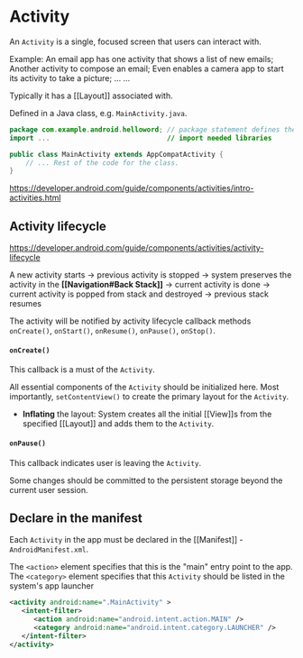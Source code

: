 # Activity

An `Activity` is a single, focused screen that users can interact with.

Example:
An email app has one activity that shows a list of new emails;
Another activity to compose an email;
Even enables a camera app to start its activity to take a picture;
... ...

Typically it has a [[Layout]] associated with.

Defined in a Java class, e.g. `MainActivity.java`.

```java
package com.example.android.helloword; // package statement defines the app package
import ...							   // import needed libraries

public class MainActivity extends AppCompatActivity {
    // ... Rest of the code for the class.
}
```

https://developer.android.com/guide/components/activities/intro-activities.html

## Activity lifecycle

https://developer.android.com/guide/components/activities/activity-lifecycle

A new activity starts -> previous activity is stopped -> system preserves the activity in the **[[Navigation#Back Stack]]** -> current activity is done -> current activity is popped from stack and destroyed -> previous stack resumes

The activity will be notified by activity lifecycle callback methods `onCreate()`, `onStart()`, `onResume()`, `onPause()`, `onStop()`.

#### `onCreate()`

This callback is a must of the `Activity`.

All essential components of the `Activity` should be initialized here. Most importantly, `setContentView()` to create the primary layout for the `Activity`.

+ **Inflating** the layout: System creates all the initial [[View]]s from the specified [[Layout]] and adds them to the `Activity`.

#### `onPause()`

This callback indicates user is leaving the `Activity`.

Some changes should be committed to the persistent storage beyond the current user session.

## Declare in the manifest

Each `Activity` in the app must be declared in the [[Manifest]] - `AndroidManifest.xml`.

The `<action>` element specifies that this is the "main" entry point to the app. The `<category>` element specifies that this `Activity` should be listed in the system's app launcher

```xml
<activity android:name=".MainActivity" >
   <intent-filter>
      <action android:name="android.intent.action.MAIN" />
      <category android:name="android.intent.category.LAUNCHER" />
   </intent-filter>
</activity>
```